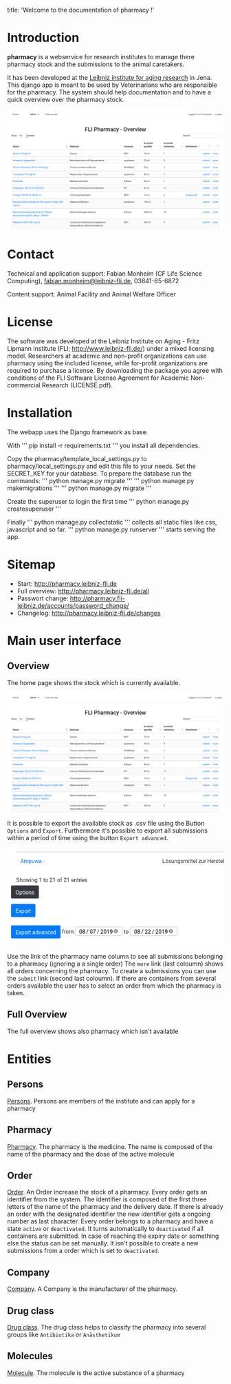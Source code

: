 title: 'Welcome to the documentation of pharmacy !'


Introduction
============

**pharmacy** is a webservice for research institutes to manage there
pharmacy stock and the submissions to the animal caretakers.

It has been developed at the [Leibniz institute for aging
research](http://www.leibniz-fli.de) in Jena. This django app is meant
to be used by Veterinarians who are responsible for the pharmacy. The
system should help documentation and to have a quick overview over the
pharmacy stock.

![image](doc/source/images/start.png)

Contact
=======

Technical and application support: Fabian Monheim (CF Life Science
Computing), <fabian.monheim@leibniz-fli.de>, 03641-65-6872

Content support: Animal Facility and Animal Welfare Officer

License
=======

The software was developed at the Leibniz Institute on Aging - Fritz
Lipmann Institute (FLI; <http://www.leibniz-fli.de/>) under a mixed
licensing model. Researchers at academic and non-profit organizations
can use pharmacy using the included license, while for-profit
organizations are required to purchase a license. By downloading the
package you agree with conditions of the FLI Software License Agreement
for Academic Non-commercial Research (LICENSE.pdf).


Installation
=======

The webapp uses the Django framework as base.  

With 
''' pip install -r requirements.txt '''
you install all dependencies.

Copy the pharmacy/template_local_settings.py to pharmacy/local_settings.py and edit this file to your needs. Set the SECRET_KEY for your database.
To prepare the database run the commands:
'''     python manage.py migrate '''
'''     python manage.py makemigrations '''
'''     python manage.py migrate '''

Create the superuser to login the first time
''' python manage.py createsuperuser '''

Finally
''' python manage.py collectstatic ''' collects all static files like css, javascript and so far.
''' python manage.py runserver ''' starts serving the app.



Sitemap
=======

-   Start: <http://pharmacy.leibniz-fli.de>
-   Full overview: <http://pharmacy.leibniz-fli.de/all>
-   Passwort change:
    <http://pharmacy.fli-leibniz.de/accounts/password_change/>
-   Changelog:
    <http://pharmacy.leibniz-fli.de/changes>


Main user interface
===================

Overview
--------

The home page shows the stock which is currently available.

![image](doc/source/images/start.png)

It is possible to export the available stock as .csv file using the
Button `Options` and `Export`. Furthermore it\'s possible to export all
submissions within a period of time using the button `Export advanced`.

![image](doc/source/images/options.png)

Use the link of the pharmacy name column to see all submissions
belonging to a pharmacy (ignoring a a single order) The `more` link
(last coloumn) shows all orders concerning the pharmacy. To create a
submissions you can use the `submit` link (second last coloumn). If
there are containers from several orders available the user has to
select an order from which the pharmacy is taken.

Full Overview
-------------

The full overview shows also pharmacy which isn\'t available

Entities
========

Persons
-------

[Persons](http://pharmacy.leibniz-fli.de/admin/pharmadoc/person/).
Persons are members of the institute and can apply for a pharmacy

Pharmacy
--------

[Pharmacy](http://pharmacy.scinet.fli-leibniz.de/admin/pharmadoc/pharmacy/).
The pharmacy is the medicine. The name is composed of the name of the
pharmacy and the dose of the active molecule

Order
-----

[Order](http://pharmacy.scinet.fli-leibniz.de/admin/pharmadoc/order/).
An Order increase the stock of a pharmacy. Every order gets an
identifier from the system. The identifier is composed of the first
three letters of the name of the pharmacy and the delivery date. If
there is already an order with the designated identifier the new
identifier gets a ongoing number as last character. Every order belongs
to a pharmacy and have a state `active` or `deactivated`. It turns
automatically to `deactivated` if all containers are submitted. In case
of reaching the expiry date or something else the status can be set
manually. It isn\'t possible to create a new submissions from a order
which is set to `deactivated`.

Company
-------

[Company](http://pharmacy.scinet.fli-leibniz.de/admin/pharmadoc/company/).
A Company is the manufacturer of the pharmacy.

Drug class
----------

[Drug
class](http://pharmacy.scinet.fli-leibniz.de/admin/pharmadoc/drugclass/).
The drug class helps to classify the pharmacy into several groups like
`Antibiotika` or `Anästhetikum`

Molecules
---------

[Molecule](http://pharmacy.scinet.fli-leibniz.de/admin/pharmadoc/molecule/).
The molecule is the active substance of a pharmacy
